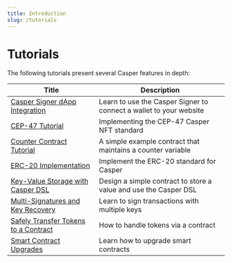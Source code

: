 ```yaml
---
title: Introduction
slug: /tutorials
---
```


# Tutorials

The following tutorials present several Casper features in depth:

| Title                                                       | Description                                                      |
| ----------------------------------------------------------- | ---------------------------------------------------------------- |
|[Casper Signer dApp Integration](casper-signer.md)           | Learn to use the Casper Signer to connect a wallet to your website |
|[CEP-47 Tutorial](cep47/index.md)                            | Implementing the CEP-47 Casper NFT standard                      |
|[Counter Contract Tutorial](counter/index.md)                | A simple example contract that maintains a counter variable      |
|[ERC-20 Implementation](erc20/index.md)                      | Implement the ERC-20 standard for Casper                         |
|[Key-Value Storage with Casper DSL](kv-storage-tutorial.md)  | Design a simple contract to store a value and use the Casper DSL |
|[Multi-Signatures and Key Recovery](multi-sig/index.md)      | Learn to sign transactions with multiple keys                    |
|[Safely Transfer Tokens to a Contract](transfer-token-to-contract.md) | How to handle tokens via a contract                     |
|[Smart Contract Upgrades](upgrade-contract.md)            | Learn how to upgrade smart contracts                             |

